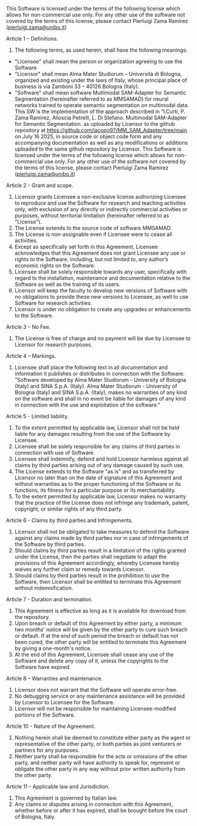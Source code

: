 This Software is licensed under the terms of the following license
which allows for non-commercial use only. For any other use of the software not
covered by the terms of this license, please contact Pierluigi Zama Ramirez (pierluigi.zama@unibo.it)

Article 1 – Definitions.
1. The following terms, as used herein, shall have the following meanings:
- "Licensee" shall mean the person or organization agreeing to use the Software
- "Licensor" shall mean Alma Mater Studiorum – Università di Bologna, organized and existing under the laws of Italy, whose principal place of business is via Zamboni 33 – 40126 Bologna (Italy).
- "Software" shall mean software Mutlimodal SAM-Adapter for Semantic Segmentation (hereinafter referred to as MMSAMAD) for neural networks trained to operate semantic segmentation on multimodal data. This SW is the implementation of the approach described in “I.Curti, P. Zama Ramirez, Alioscia Petrelli, L. Di Stefano. Multimodal SAM-Adapter for Semantic Segmentation. as uploaded by Licensor to the github repository at https://github.com/iacopo97/MM_SAM_Adapter/tree/main on July 16 2025, in source code or object code form and any accompanying documentation as well as any modifications or additions uploaded to the same github repository by Licensor. 
This Software is licensed under the terms of the following license
which allows for non-commercial use only. For any other use of the software not
covered by the terms of this license, please contact Pierluigi Zama Ramirez (pierluigi.zama@unibo.it)


Article 2 - Grant and scope.
1. Licensor grants Licensee a non-exclusive license authorizing Licensee to reproduce and use the Software for research and teaching activities only, with exclusion of any directly or indirectly commercial activities or purposes, without territorial limitation 
(hereinafter referred to as "License"). 
2. The License extends to the source code of software MMSAMAD.
3. The License is non-assignable even if Licensee were to cease all activities.
4. Except as specifically set forth in this Agreement, Licensee acknowledges that this Agreement does not grant Licensee any use or rights to the Software, including, but not limited to, any author’s economic rights on the Software.
6. Licensee shall be solely responsible towards any user, specifically with regard to the installation, maintenance and documentation relative to the Software as well as the training of its users.
7. Licensor will keep the faculty to develop new versions of Software with no obligations to provide these new versions to Licensee, as well to use Software for research activities.
8. Licensor is under no obligation to create any upgrades or enhancements to the Software.  

Article 3 – No Fee.
1. The License is free of charge and no payment will be due by Licensee to Licensor for research purposes.

Article 4 – Markings.
1. Licensee shall place the following text in all documentation and information it publishes or distributes in connection with the Software: 
"Software developed by Alma Mater Studiorum - University of Bologna (Italy) and SINA S.p.A. (Italy). Alma Mater Studiorum - University of Bologna (Italy) and SINA S.p.A. (Italy), makes no warranties of any kind on the software and shall in no event be liable for damages of any kind in connection with the use and exploitation of the software.”

Article 5 - Limited liability.
1. To the extent permitted by applicable law, Licensor shall not be held liable for any damages resulting from the use of the Software by Licensee. 
4. Licensee shall be solely responsible for any claims of third parties in connection with use of Software. 
5. Licensee shall indemnify, defend and hold Licensor harmless against all claims by third parties arising out of any damage caused by such use.
6. The License extends to the Software "as is" and as transferred by Licensor no later than on the date of signature of this Agreement and without warranties as to the proper functioning of the Software or its functions, its fitness for a particular purpose or its merchantability. 
7. To the extent permitted by applicable law, Licensor makes no warranty that the practice of the License does not infringe any trademark, patent, copyright, or similar rights of any third party.  

Article 6 - Claims by third parties and Infringements.
1. Licensor shall not be obligated to take measures to defend the Software against any claims made by third parties nor in case of infringements of the Software by third parties. 
2. Should claims by third parties result in a limitation of the rights granted under the License, then the parties shall negotiate to adapt the provisions of this Agreement accordingly, whereby Licensee hereby waives any further claim or remedy towards Licensor. 
3. Should claims by third parties result in the prohibition to use the Software, then Licensor shall be entitled to terminate this Agreement without indemnification.

Article 7 - Duration and termination.
1. This Agreement is effective as long as it is available for download from the repository. 
2. Upon breach or default of this Agreement by either party, a minimum two months' notice will be given by the other party to cure such breach or default. If at the end of such period the breach or default has not been cured, the other party will be entitled to terminate this Agreement by giving a one-month's notice.
3. At the end of this Agreement, Licensee shall cease any use of the Software and delete any copy of it, unless the copyrights to the Software have expired.

Article 8 – Warranties and maintenance.
1. Licensor does not warrant that the Software will operate error-free.  
2. No debugging service or any maintenance assistance will be provided by Licensor to Licensee for the Software.
3. Licensor will not be responsible for maintaining Licensee-modified portions of the Software.


Article 10 - Nature of the Agreement.
1. Nothing herein shall be deemed to constitute either party as the agent or representative of the other party, or both parties as joint venturers or partners for any purposes. 
2. Neither party shall be responsible for the acts or omissions of the other party, and neither party will have authority to speak for, represent or obligate the other party in any way without prior written authority from the other party.

Article 11 - Applicable law and Jurisdiction.
1. This Agreement is governed by Italian law.
2. Any claims or disputes arising in connection with this Agreement, whether before or after it has expired, shall be brought before the court of Bologna, Italy.

